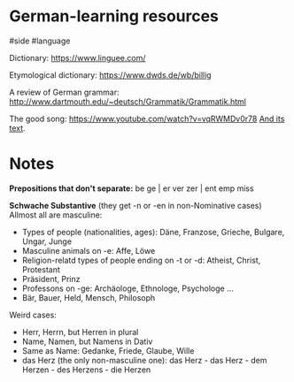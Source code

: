 # German-learning resources

#side #language

Dictionary:
https://www.linguee.com/

Etymological dictionary:
https://www.dwds.de/wb/billig

A review of German grammar:
http://www.dartmouth.edu/~deutsch/Grammatik/Grammatik.html

The good song:
https://www.youtube.com/watch?v=vqRWMDv0r78
[And its text](https://genius.com/Kaptn-peng-and-die-tentakel-von-delphi-der-anfang-ist-nah-lyrics).

# Notes

**Prepositions that don't separate:**
be ge | er ver zer | ent emp miss

**Schwache Substantive** (they get -n or -en in non-Nominative cases)
Allmost all are masculine:
* Types of people (nationalities, ages): Däne, Franzose, Grieche, Bulgare, Ungar, Junge
* Masculine animals on -e: Affe, Löwe
* Religion-relatd types of people ending on -t or -d: Atheist, Christ, Protestant
* Präsident, Prinz
* Professons on -ge: Archäologe, Ethnologe, Psychologe …
* Bär, Bauer, Held, Mensch, Philosoph

Weird cases:
* Herr, Herrn, but Herren in plural
* Name, Namen, but Namens in Dativ
* Same as Name: Gedanke, Friede, Glaube, Wille
* das Herz (the only non-masculine one): das Herz - das Herz - dem Herzen - des Herzens - die Herzen
